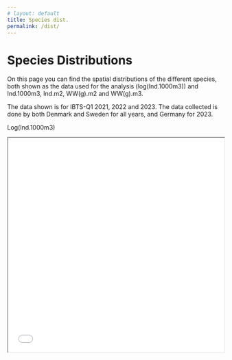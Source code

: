 ```yaml
---
# layout: default
title: Species dist.
permalink: /dist/
---
```

# **Species Distributions**

On this page you can find the spatial distributions of the different species, both shown as the data used for the analysis (log(Ind.1000m3)) and Ind.1000m3, Ind.m2, WW(g).m2 and WW(g).m3. 

The data shown is for IBTS-Q1 2021, 2022 and 2023. The data collected is done by both Denmark and Sweden for all years, and Germany for 2023. 

Log(Ind.1000m3)

<iframe src="../assets/Ind1000m3.html" width="100%" height="500px"></iframe>

<!-- try 2

{% include Ind1000m3.html %} -->